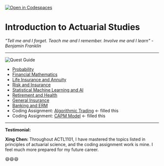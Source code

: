 [![Open in Codespaces](https://classroom.github.com/assets/launch-codespace-2972f46106e565e64193e422d61a12cf1da4916b45550586e14ef0a7c637dd04.svg)](https://classroom.github.com/open-in-codespaces?assignment_repo_id=15480819)



# Introduction to Actuarial Studies 

_"Tell me and I forget. Teach me and I remember. Involve me and I learn" - Benjamin Franklin_

---
![Quest Guide](quest.jpg)



* [Probability](probability.md)
* [Financial Mathematics](financial_math.md)
* [Life Insurance and Annuity](life.md)
* [Risk and Insurance](risk.md)
* [Statistical Machine Learning and AI](statsml.md)
* [Retirement and Health](super.md)
* [General Insurance](general.md)
* [Banking and ERM](banking.md)
* Coding Assignment: [Algorithmic Trading](algotrading.md) <- filled this
* Coding Assignment: [CAPM Model](capm.md) <- filled this




---
**Testimonial:**

**Xing Chen:** 
Throughout ACTL1101, I have mastered the topics listed in principles of actuarial science, and the coding assignment work is mine. I feel much more prepared for my future career.

😄😄😄
